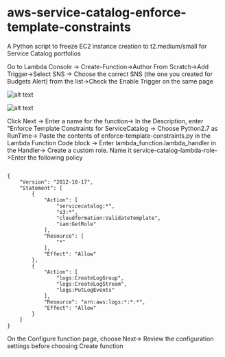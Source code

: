 # aws-service-catalog-enforce-template-constraints
A Python script to freeze EC2 instance creation to t2.medium/small for Service Catalog portfolios

Go to Lambda Console -> Create-Function->Author From Scratch->Add Trigger->Select SNS -> Choose the correct SNS (the one you created for Budgets Alert) from the list->Check the Enable Trigger on the same page

![alt text](https://github.com/awslabs/aws-service-catalog-enforce-template-constraints/blob/ghoshtapo-patch-1/screenshots/Screen%20Shot%202017-08-16%20at%203.26.20%20PM.png)

![alt text](https://github.com/awslabs/aws-service-catalog-enforce-template-constraints/blob/ghoshtapo-patch-1/screenshots/Screen%20Shot%202017-08-16%20at%203.39.06%20PM.png)

Click Next -> Enter a name for the function-> In the Description, enter "Enforce Template Constraints for ServiceCatalog -> Choose Python2.7 as RunTime-> Paste the contents of enforce-template-constraints.py in the Lambda Function Code block -> Enter lambda_function.lambda_handler in the Handler-> Create a custom role. Name it service-catalog-lambda-role->Enter the following policy 

```

{
    "Version": "2012-10-17",
    "Statement": [
        {
            "Action": [
                "servicecatalog:*",
                "s3:*",
                "cloudformation:ValidateTemplate",
                "iam:GetRole"
            ],
            "Resource": [
                "*"
            ],
            "Effect": "Allow"
        },
        {
            "Action": [
                "logs:CreateLogGroup",
                "logs:CreateLogStream",
                "logs:PutLogEvents"
            ],
            "Resource": "arn:aws:logs:*:*:*",
            "Effect": "Allow"
        }
    ]
}

```

On the Configure function page, choose Next-> Review the configuration settings before choosing Create function



